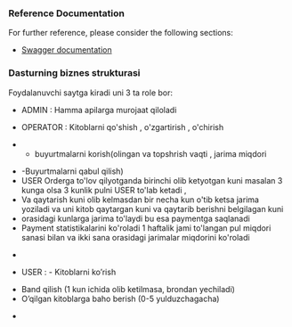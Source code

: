 ### Reference Documentation

For further reference, please consider the following sections:

* [Swagger documentation](https://localhost:8080/swagger-ui/index.html)

### Dasturning biznes strukturasi

Foydalanuvchi saytga kiradi uni 3 ta role bor: 
* ADMIN : Hamma apilarga murojaat qiloladi


* OPERATOR : Kitoblarni qo'shish , o'zgartirish , o'chirish
* - buyurtmalarni korish(olingan va topshrish vaqti , jarima miqdori 
- -Buyurtmalarni qabul qilish) 
- USER Orderga to'lov qilyotganda birinchi olib ketyotgan kuni masalan 3 kunga olsa 3 kunlik pulni USER to'lab ketadi , 
- Va qaytarish kuni olib kelmasdan bir necha kun o'tib ketsa jarima yoziladi va uni kitob qaytargan kuni va qaytarib berishni belgilagan kuni 
- orasidagi kunlarga jarima to'laydi bu esa paymentga saqlanadi 
- Payment statistikalarini ko'roladi 1 haftalik jami to'langan pul miqdori sanasi bilan va  ikki sana orasidagi jarimalar miqdorini ko'roladi  
*

* USER : - Kitoblarni ko’rish
- Band qilish (1 kun ichida olib ketilmasa, brondan yechiladi)
- O’qilgan kitoblarga baho berish (0-5 yulduzchagacha)
*


